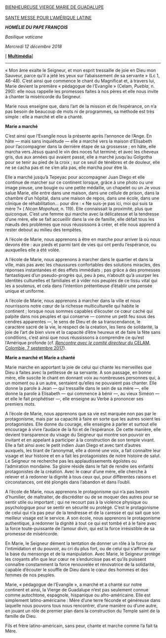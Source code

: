 [BIENHEUREUSE VIERGE MARIE DE GUADALUPE\
\
SANTE MESSE POUR L'AMÉRIQUE LATINE](http://www.vatican.va/news_services/liturgy/libretti/2018/20181212-libretto-madonna-guadalupe.pdf)

***HOMÉLIE DU PAPE FRANÇOIS***

*Basilique vaticane*

*Mercredi 12 décembre 2018*

[ **[Multimédia](http://w2.vatican.va/content/francesco/fr/events/event.dir.html/content/vaticanevents/fr/2018/12/12/messa-guadalupe.html)**]

* * *

« Mon âme exalte le Seigneur, et mon esprit tressaille de joie en Dieu mon Sauveur, parce qu’il a jeté les yeux sur l’abaissement de sa servante » (Lc 1, 46-48). C’est ainsi que commence le chant du Magnificat et, à travers lui, Marie devient la première « pédagogue de l’Evangile » (Celam, *Puebla*, n. 290): elle nous rappelle les promesses faites à nos pères et elle nous invite à chanter la miséricorde du Seigneur.

Marie nous enseigne que, dans l’art de la mission et de l’espérance, on n’a pas besoin de beaucoup de mots ni de programmes, sa méthode est très simple : elle a marché et elle a chanté.

**Marie a marché**

C’est ainsi que l’Evangile nous la présente après l’annonce de l’Ange. En hâte — mais sans inquiétude — elle a marché vers la maison d’Elisabeth pour l’accompagner dans la dernière étape de sa grossesse ; en hâte, elle marcha vers Jésus quand le vin des noces fut terminé; et avec les cheveux gris, dus aux années qui avaient passé, elle a marché jusqu’au Golgotha pour se tenir au pied de la croix ; sur ce seuil de ténèbres et de douleur, elle ne se cacha pas et ne s’en alla pas, elle marcha pour être là.

Elle a marché jusqu’à Tepeyac pour accompagner Juan Diego et elle continue de marcher sur ce continent lorsque, grâce à une photo ou une image pieuse, une bougie ou une petite médaille, un chapelet ou un Je vous salue Marie, elle entre dans une maison, dans une cellule de prison, dans la chambre d’un hôpital, dans une maison de repos, dans une école, dans une clinique de réhabilitation… pour dire : « Ne suis-je pas ici, moi qui suis ta mère ?» ( *Nican Mopohua*, n. 119). Elle connaissait la proximité, plus que quiconque. C’est une femme qui marche avec la délicatesse et la tendresse d’une mère, elle se fait accueillir dans la vie de famille, elle défait tous les nœuds des problèmes que nous réussissons à créer, et elle nous apprend à rester debout au milieu des tempêtes.

A l’école de Marie, nous apprenons à être en marche pour arriver là où nous devons être : aux pieds et parmi tant de vies qui ont perdu l’espérance, ou auxquelles elle a été volée.

A l’école de Marie, nous apprenons à marcher dans le quartier et dans la ville, mais pas avec les chaussures confortables des solutions miracles, des réponses instantanées et des effets immédiats ; pas grâce à des promesses fantastiques d’un pseudo-progrès qui, peu à peu, n’aboutit qu’à usurper les identités culturelles et familiales et à vider nos peuples de ce tissu vital qui les a soutenus, et cela dans l’intention prétentieuse d’établir une pensée unique et uniforme.

A l’école de Marie, nous apprenons à marcher dans la ville et nous nourrissons notre cœur de la richesse multiculturelle qui habite le continent ; lorsque nous sommes capables d’écouter ce cœur caché qui palpite dans nos peuples et qui conserve — comme un petit feu sous des cendres apparentes —, le sens de Dieu et de sa transcendance, le caractère sacré de la vie, le respect de la création, les liens de solidarité, la joie de l’art de bien vivre et la capacité d’être heureux et de faire la fête sans conditions, c’est ainsi que nous réussissons à comprendre ce qu’est l’Amérique profonde (cf. [*Rencontre avec le comité directeur du* CELAM, Colombie, 7 septembre 2017](https://w2.vatican.va/content/francesco/fr/speeches/2017/september/documents/papa-francesco_20170907_viaggioapostolico-colombia-celam.html)).

**Marie a marché et Marie a chanté**

Marie marche en apportant la joie de celui qui chante les merveilles que Dieu a faites avec la petitesse de sa servante. A son passage, en bonne mère, elle suscite le chant en donnant voix au nombreuses personnes qui, à un moment ou à un autre, sentaient qu’elles ne pouvaient pas chanter. Elle donne la parole à Jean — qui tressaille dans le sein de sa mère —, elle donne la parole à Elisabeth — qui commence à bénir —, au vieux Siméon — et elle le fait prophétiser —, elle enseigne au Verbe à prononcer ses premiers mots.

A l’école de Marie, nous apprenons que sa vie est marquée non pas par le protagonisme, mais par sa capacité à faire en sorte que les autres soient les protagonistes. Elle donne du courage, elle enseigne à parler et surtout elle encourage à vivre l’audace de la foi et de l’espérance. De cette manière, elle devient transparence du visage du Seigneur qui montre son pouvoir en invitant et en appelant à participer à la construction de son temple vivant. Elle a fait ainsi avec le petit indien Juan Diego et avec tant d’autres auxquels, les tirant de l’anonymat, elle a donné une voix, a fait connaître leur visage et leur histoire et en a fait les protagonistes de notre histoire de salut. Le Seigneur ne recherche pas les applaudissements égoïstes ou l’admiration mondaine. Sa gloire réside dans le fait de rendre ses enfants protagonistes de la création. Avec le cœur d’une mère, elle cherche à relever et à redonner la dignité à tous ceux qui, pour différentes raisons et circonstances, ont été plongés dans l’abandon et dans l’oubli.

A l’école de Marie, nous apprenons le protagonisme qui n’a pas besoin d’humilier, de maltraiter, de discréditer ou de se moquer des autres pour se sentir utile ou important ; qui ne recourt pas à la violence physique ou psychologique pour se sentir en sécurité ou protégé. C’est le protagonisme de celui qui n’a pas peur de la tendresse et de la caresse et qui sait que son meilleur visage est le service. A son école, nous apprenons le protagonisme authentique, à redonner la dignité à tout ce qui est tombé et à le faire avec la force toute-puissante de l’amour divin, qui est la force irrésistible de sa promesse de miséricorde.

En Marie, le Seigneur dément la tentation de donner un rôle à la force de l’intimidation et du pouvoir, au cri du plus fort, ou de celui qui s’affirme sur la base du mensonge et de la manipulation. Avec Marie, le Seigneur protège les croyants afin que leur cœur ne s’endurcisse pas et qu’ils puissent connaître constamment la force renouvelée et rénovatrice de la solidarité, capable d’écouter le souffle de Dieu dans le cœur des hommes et des femmes de nos peuples.

Marie, « pédagogue de l’Evangile », a marché et a chanté sur notre continent et ainsi, la Vierge de Guadalupe n’est pas seulement connue comme autochtone, espagnole, hispanique ou afro-américaine. Elle est simplement latino-américaine : Mère d’une terre féconde et généreuse dans laquelle nous pouvons tous nous rencontrer, d’une manière ou d’une autre, en jouant un rôle de premier plan dans la construction du Temple saint de la famille de Dieu.

Fils et frère latino-américain, sans peur, chante et marche comme l’a fait ta Mère.
